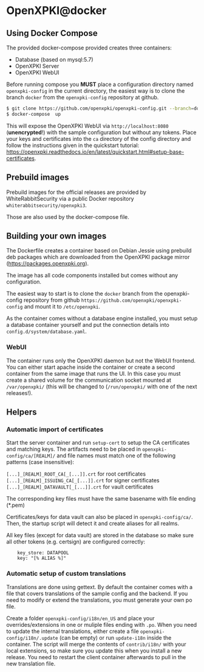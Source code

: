 # OpenXPKI@docker

## Using Docker Compose

The provided docker-compose provided creates three containers:

- Database (based on mysql:5.7)
- OpenXPKI Server
- OpenXPKI WebUI

Before running compose you **MUST** place a configuration directory named `openxpki-config` in the current directory, the easiest way is to clone the branch `docker` from the `openxpki-config` repository at github.

```bash
$ git clone https://github.com/openxpki/openxpki-config.git --branch=docker
$ docker-compose  up 
```

This will expose the OpenXPKI WebUI via `http://localhost:8080` (**unencrypted**!) with the sample configuration but without any tokens. Place your keys and certificates into the `ca` directory of the config directory and follow the instructions given in the quickstart tutorial: https://openxpki.readthedocs.io/en/latest/quickstart.html#setup-base-certificates.

## Prebuild images

Prebuild images for the official releases are provided by WhiteRabbitSecurity via a public Docker repository `whiterabbitsecurity/openxpki3`. 

Those are also used by the docker-compose file.

## Building your own images

The Dockerfile creates a container based on Debian Jessie using prebuild deb packages which are downloaded from the OpenXPKI package mirror (https://packages.openxpki.org).

The image has all code components installed but comes without any configuration.

The easiest way to start is to clone the `docker` branch from the openxpki-config repository from github `https://github.com/openxpki/openxpki-config` and mount it to `/etc/openxpki`.

As the container comes without a database engine installed, you must setup a database container yourself and put the connection details into `config.d/system/database.yaml`.

### WebUI

The container runs only the OpenXPKI daemon but not the WebUI frontend. You can either start apache inside the container or create a second container from the same image that runs the UI. In this case you must create a shared volume for the communication socket mounted at `/var/openxpki/` (this will be changed to (`/run/openxpki/` with one of the next releases!).

## Helpers

### Automatic import of certificates

Start the server container and run `setup-cert` to setup the CA certificates and matching keys. The artifacts need to be placed in `openxpki-config/ca/[REALM]/` and file names must match one of the following patterns (case insensitive):

`[...]_[REALM]_ROOT_CA[_[...]].crt` for root certificates
`[...]_[REALM]_ISSUING_CA[_[...]].crt` for signer certificates
`[...]_[REALM]_DATAVAULT[_[...]].crt` for vault certificates

The corresponding key files must have the same basename with file ending (*.pem)

Certificates/keys for data vault can also be placed in `openxpki-config/ca/`. Then, the startup script will detect it and create aliases for all realms.

All key files (except for data vault) are stored in the database so make sure all other tokens (e.g. certsign) are configured correctly:
```
    key_store: DATAPOOL
    key: "[% ALIAS %]"
```

### Automatic setup of custom translations

Translations are done using gettext. By default the container comes with a file that covers translations of the sample config and the backend. If you need to modify or extend the translations, you must generate your own po file.

Create a folder `openxpki-config/i18n/en_US` and place your overrides/extensions in one or muliple files ending with `.po`. When you need to update the internal translations, either create a file `openxpki-config/i18n/.update` (can be empty) or run `update-i18n` inside the container. The script will merge the contents of `contrib/i18n/` with your local extensions, so make sure you update this when you install a new release. You need to restart the client container afterwards to pull in the new translation file.
